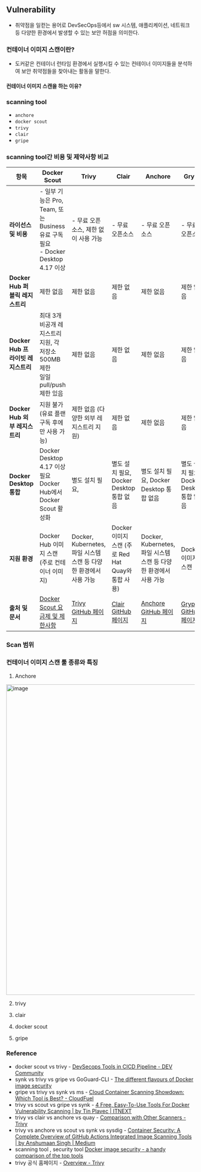 ## Vulnerability
- 취약점을 일컫는 용어로 DevSecOps등에서 sw 시스템, 애플리케이션, 네트워크 등 다양한 환경에서 발생할 수 있는 보안 허점을 의미한다.

### 컨테이너 이미지 스캔이란?
- 도커같은 컨테이너 런타임 환경에서 실행시킬 수 있는 컨테이너 이미지들을 분석하여 보안 취약점들을 찾아내는 활동을 말한다.

#### 컨테이너 이미지 스캔을 하는 이유?

### scanning tool 
- `anchore`
- `docker scout`
- `trivy`
- `clair`
- `gripe`

### scanning tool간 비용 및 제약사항 비교

| 항목                        | **Docker Scout**                                                          | **Trivy**                                                 | **Clair**                                         | **Anchore**                                                     | **Grype**                                            | **Syft**                                           | **Snyk**                         |
| ------------------------- | ------------------------------------------------------------------------- | --------------------------------------------------------- | ------------------------------------------------- | --------------------------------------------------------------- | ---------------------------------------------------- | -------------------------------------------------- | -------------------------------- |
| **라이선스 및 비용**             | - 일부 기능은 Pro, Team, 또는 Business 유료 구독 필요  <br>- Docker Desktop 4.17 이상    | - 무료 오픈소스, 제한 없이 사용 가능                                    | - 무료 오픈소스                                         | - 무료 오픈소스                                                       | - 무료 오픈소스                                            | - 무료 오픈소스                                          | - 일부 기능은 유료                      |
| **Docker Hub 퍼블릭 레지스트리**  | 제한 없음                                                                     | 제한 없음                                                     | 제한 없음                                             | 제한 없음                                                           | 제한 없음                                                | 제한 없음                                              | 제한 없음                            |
| **Docker Hub 프라이빗 레지스트리** | 최대 3개 비공개 레지스트리 지원, 각 저장소 500MB 제한  <br>일일 pull/push 제한 있음                | 제한 없음                                                     | 제한 없음                                             | 제한 없음                                                           | 제한 없음                                                | 제한 없음                                              | 제한 없음                            |
| **Docker Hub 외부 레지스트리**   | 지원 불가 (유료 플랜 구독 후에만 사용 가능)                                                | 제한 없음 (다양한 외부 레지스트리 지원)                                   | 제한 없음                                             | 제한 없음                                                           | 제한 없음                                                | 제한 없음                                              | 제한 없음                            |
| **Docker Desktop 통합**     | Docker Desktop 4.17 이상 필요  <br>Docker Hub에서 Docker Scout 활성화              | 별도 설치 필요,                                                 | 별도 설치 필요, Docker Desktop 통합 없음                    | 별도 설치 필요, Docker Desktop 통합 없음                                  | 별도 설치 필요, Docker Desktop 통합 없음                       | 별도 설치 필요, Docker Desktop 통합 없음                     | 별도 설치 필요, Docker Desktop 통합 없음   |
| **지원 환경**                 | Docker Hub 이미지 스캔 (주로 컨테이너 이미지)                                           | Docker, Kubernetes, 파일 시스템 스캔 등 다양한 환경에서 사용 가능            | Docker 이미지 스캔 (주로 Red Hat Quay와 통합 사용)            | Docker, Kubernetes, 파일 시스템 스캔 등 다양한 환경에서 사용 가능                  | Docker 이미지 스캔                                        | Docker 이미지 스캔 및 SBOM 생성                            | Docker 이미지 스캔 및 다양한 환경에서 사용 가능   |
| **출처 및 문서**               | [Docker Scout 요금제 및 제한사항](https://docs.docker.com/billing/scout-billing/) | [Trivy GitHub 페이지](https://github.com/aquasecurity/trivy) | [Clair GitHub 페이지](https://github.com/quay/clair) | [Anchore GitHub 페이지](https://github.com/anchore/anchore-engine) | [Grype GitHub 페이지](https://github.com/anchore/grype) | [Syft GitHub 페이지](https://github.com/anchore/syft) | [Snyk 공식 웹사이트](https://snyk.io/) |

### Scan 범위

### 컨테이너 이미지 스캔 툴 종류와 특징

1. Anchore
<img width="830" alt="image" src="https://user-images.githubusercontent.com/98382954/217847641-2dddb21e-be07-4485-b629-e580817bd0a5.png">

2. trivy

3. clair

4. docker scout

5. gripe

### Reference
- docker scout vs trivy - [DevSecops Tools in CICD Pipeline - DEV Community](https://dev.to/akhil_mittal/devsecops-tools-in-cicd-pipeline-375p)
- synk vs trivy vs gripe vs GoGuard-CLI - [The different flavours of Docker image security](https://www.coguard.io/post/docker-security-snyk-grype-trivy-coguard)
- gripe vs trivy vs synk vs ms - [Cloud Container Scanning Showdown: Which Tool is Best? - CloudFuel](https://cloudfuel.eu/blog/cloud-container-scanning-showdown-which-tool-is-best/)
- trivy vs scout vs gripe vs synk - [4 Free, Easy-To-Use Tools For Docker Vulnerability Scanning | by Tin Plavec | ITNEXT](https://itnext.io/4-free-easy-to-use-tools-for-docker-vulnerability-scanning-bb73342c0faa)
- trivy vs clair vs anchore vs quay - [Comparison with Other Scanners - Trivy](https://aquasecurity.github.io/trivy/v0.17.2/comparison/)
- trivy vs anchore vs  scout vs synk vs sysdig - [Container Security: A Complete Overview of GitHub Actions Integrated Image Scanning Tools | by Anshumaan Singh | Medium](https://medium.com/@anshumaansingh10jan/container-security-a-complete-overview-of-github-actions-integrated-image-scanning-tools-832e6406ec23)
- scanning tool , security tool [Docker image security - a handy comparison of the top tools](https://10clouds.com/blog/devops/docker-image-security-a-handy-comparison-of-the-top-tools/)
- trivy 공식 홈페이지 - [Overview - Trivy](https://aquasecurity.github.io/trivy/v0.57/docs/)